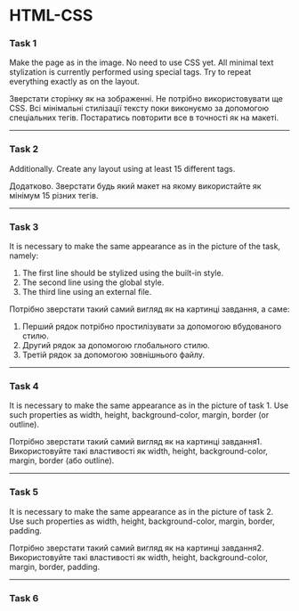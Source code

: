 # HTML-CSS

### Task 1
Make the page as in the image. No need to use CSS yet. All minimal text stylization is currently performed using special tags. Try to repeat everything exactly as on the layout.

Зверстати сторінку як на зображенні. Не потрібно використовувати ще CSS. Всі мінімальні стилізації тексту поки виконуємо за допомогою спеціальних тегів. Постаратись повторити все в точності як на макеті.

***

### Task 2
Additionally. Create any layout using at least 15 different tags.

Додатково. Зверстати будь який макет на якому використайте як мінімум 15 різних тегів.

***

### Task 3
It is necessary to make the same appearance as in the picture of the task, namely:

1. The first line should be stylized using the built-in style.
2. The second line using the global style.
3. The third line using an external file.

Потрібно зверстати такий самий вигляд як на картинці завдання, а саме:

1. Перший рядок потрібно простилізувати за допомогою вбудованого стилю.
2. Другий рядок за допомогою глобального стилю.
3. Третій рядок за допомогою зовнішнього файлу.

***

### Task 4
It is necessary to make the same appearance as in the picture of task 1. Use such properties as width, height, background-color, margin, border (or outline).

Потрібно зверстати такий самий вигляд як на картинці завдання1. Використовуйте такі властивості як width, height, background-color, margin, border (або outline). 

***

### Task 5
It is necessary to make the same appearance as in the picture of task 2. Use such properties as width, height, background-color, margin, border, padding.

Потрібно зверстати такий самий вигляд як на картинці завдання2. Використовуйте такі властивості як width, height, background-color, margin, border, padding.

***

### Task 6
